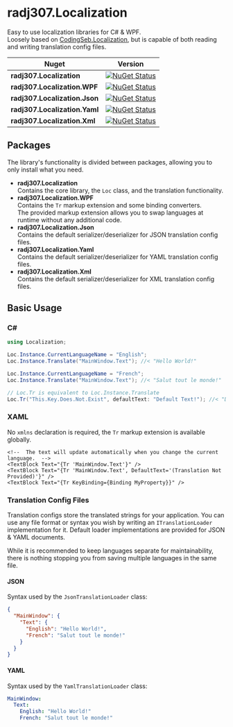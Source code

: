 # radj307.Localization

Easy to use localization libraries for C# & WPF.  
Loosely based on [CodingSeb.Localization](https://github.com/codingseb/Localization), but is capable of both reading and writing translation config files.

| Nuget                         | Version                                                                                                                                                               |
|-------------------------------|-----------------------------------------------------------------------------------------------------------------------------------------------------------------------|
| **radj307.Localization**      | [![NuGet Status](http://img.shields.io/nuget/v/radj307.Localization.svg?style=flat-square&logo=nuget)](https://www.nuget.org/packages/radj307.Localization)           |
| **radj307.Localization.WPF**  | [![NuGet Status](http://img.shields.io/nuget/v/radj307.Localization.WPF.svg?style=flat-square&logo=nuget)](https://www.nuget.org/packages/radj307.Localization.WPF)   |
| **radj307.Localization.Json** | [![NuGet Status](http://img.shields.io/nuget/v/radj307.Localization.Json.svg?style=flat-square&logo=nuget)](https://www.nuget.org/packages/radj307.Localization.Json) |
| **radj307.Localization.Yaml** | [![NuGet Status](http://img.shields.io/nuget/v/radj307.Localization.Yaml.svg?style=flat-square&logo=nuget)](https://www.nuget.org/packages/radj307.Localization.Yaml) |
| **radj307.Localization.Xml**  | [![NuGet Status](http://img.shields.io/nuget/v/radj307.Localization.Xml.svg?style=flat-square&logo=nuget)](https://www.nuget.org/packages/radj307.Localization.Xml)   |

## Packages

The library's functionality is divided between packages, allowing you to only install what you need.

- **radj307.Localization**  
  Contains the core library, the `Loc` class, and the translation functionality.
- **radj307.Localization.WPF**  
  Contains the `Tr` markup extension and some binding converters.  
  The provided markup extension allows you to swap languages at runtime without any additional code.
- **radj307.Localization.Json**  
  Contains the default serializer/deserializer for JSON translation config files.
- **radj307.Localization.Yaml**  
  Contains the default serializer/deserializer for YAML translation config files.
- **radj307.Localization.Xml**  
  Contains the default serializer/deserializer for XML translation config files.

## Basic Usage

### C#

```csharp
using Localization;

Loc.Instance.CurrentLanguageName = "English";
Loc.Instance.Translate("MainWindow.Text"); //< "Hello World!"

Loc.Instance.CurrentLanguageName = "French";
Loc.Instance.Translate("MainWindow.Text"); //< "Salut tout le monde!"

// Loc.Tr is equivalent to Loc.Instance.Translate
Loc.Tr("This.Key.Does.Not.Exist", defaultText: "Default Text!"); //< "Default Text!"
```

### XAML

No `xmlns` declaration is required, the `Tr` markup extension is available globally.

```xaml
<!--  The text will update automatically when you change the current language.  -->
<TextBlock Text="{Tr 'MainWindow.Text'}" />
<TextBlock Text="{Tr 'MainWindow.Text', DefaultText='(Translation Not Provided)'}" />
<TextBlock Text="{Tr KeyBinding={Binding MyProperty}}" />
```

### Translation Config Files

Translation configs store the translated strings for your application. You can use any file
 format or syntax you wish by writing an `ITranslationLoader` implementation for it. Default
 loader implementations are provided for JSON & YAML documents.

While it is recommended to keep languages separate for maintainability, there is nothing stopping
 you from saving multiple languages in the same file.

#### JSON

Syntax used by the `JsonTranslationLoader` class:  

```json
{
  "MainWindow": {
    "Text": {
      "English": "Hello World!",
      "French": "Salut tout le monde!"
    }
  }
}
```

#### YAML

Syntax used by the `YamlTranslationLoader` class:  

```yaml
MainWindow:
  Text:
    English: "Hello World!"
    French: "Salut tout le monde!"
```
